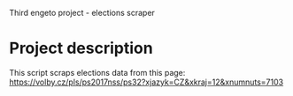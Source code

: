 Third engeto project - elections scraper
# Project description
This script scraps elections data from this page: https://volby.cz/pls/ps2017nss/ps32?xjazyk=CZ&xkraj=12&xnumnuts=7103



